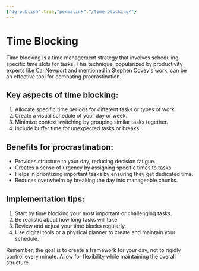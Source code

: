 ```yaml
---
{"dg-publish":true,"permalink":"/time-blocking/"}
---
```


# Time Blocking

Time blocking is a time management strategy that involves scheduling specific time slots for tasks. This technique, popularized by productivity experts like Cal Newport and mentioned in Stephen Covey's work, can be an effective tool for combating procrastination.

## Key aspects of time blocking:

1. Allocate specific time periods for different tasks or types of work.
2. Create a visual schedule of your day or week.
3. Minimize context switching by grouping similar tasks together.
4. Include buffer time for unexpected tasks or breaks.

## Benefits for procrastination:

- Provides structure to your day, reducing decision fatigue.
- Creates a sense of urgency by assigning specific times to tasks.
- Helps in prioritizing important tasks by ensuring they get dedicated time.
- Reduces overwhelm by breaking the day into manageable chunks.

## Implementation tips:

1. Start by time blocking your most important or challenging tasks.
2. Be realistic about how long tasks will take.
3. Review and adjust your time blocks regularly.
4. Use digital tools or a physical planner to create and maintain your schedule.

Remember, the goal is to create a framework for your day, not to rigidly control every minute. Allow for flexibility while maintaining the overall structure.
